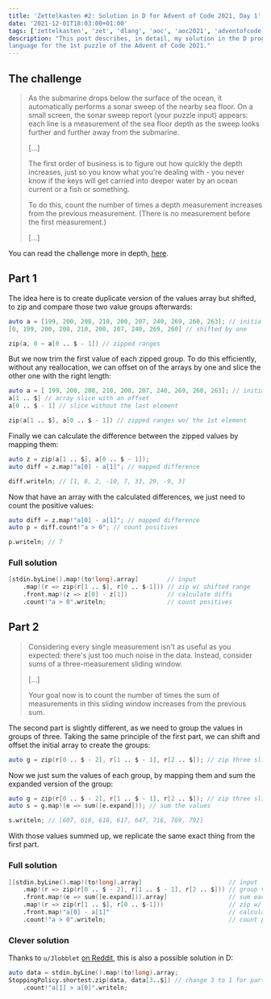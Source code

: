 ```yaml
---
title: 'Zettelkasten #2: Solution in D for Advent of Code 2021, Day 1'
date: '2021-12-01T18:03:00+01:00'
tags: ['zettelkasten', 'zet', 'dlang', 'aoc', 'aoc2021', 'adventofcode']
description: "This post describes, in detail, my solution in the D programming
language for the 1st puzzle of the Advent of Code 2021."
---
```


## The challenge

> As the submarine drops below the surface of the ocean, it automatically
> performs a sonar sweep of the nearby sea floor. On a small screen, the sonar
> sweep report (your puzzle input) appears: each line is a measurement of the
> sea floor depth as the sweep looks further and further away from the
> submarine.
>
> [...]
>
> The first order of business is to figure out how quickly the depth increases,
> just so you know what you're dealing with - you never know if the keys will
> get carried into deeper water by an ocean current or a fish or something.
>
> To do this, count the number of times a depth measurement increases from the
> previous measurement. (There is no measurement before the first measurement.)
>
> [...]

You can read the challenge more in depth,
[here](https://adventofcode.com/2021/day/1).

## Part 1

The idea here is to create duplicate version of the values array but shifted,
to zip and compare those two value groups afterwards:

```d
auto a = [199, 200, 208, 210, 200, 207, 240, 269, 260, 263]; // initial array
[0, 199, 200, 208, 210, 200, 207, 240, 269, 260] // shifted by one

zip(a, 0 ~ a[0 .. $ - 1]) // zipped ranges
```

But we now trim the first value of each zipped group. To do this efficiently,
without any reallocation, we can offset on of the arrays by one and slice the
other one with the right length:

```d
auto a = [ 199, 200, 208, 210, 200, 207, 240, 269, 260, 263]; // initial array
a[1 .. $] // array slice with an offset
a[0 .. $ - 1] // slice without the last element

zip(a[1 .. $], a[0 .. $ - 1]) // zipped ranges wo/ the 1st element
```

Finally we can calculate the difference between the zipped values by mapping
them:

```d
auto z = zip(a[1 .. $], a[0 .. $ - 1]);
auto diff = z.map!"a[0] - a[1]"; // mapped difference

diff.writeln; // [1, 8, 2, -10, 7, 33, 29, -9, 3]
```

Now that have an array with the calculated differences, we just need to count
the positive values:

```d
auto diff = z.map!"a[0] - a[1]"; // mapped difference
auto p = diff.count!"a > 0"; // count positives

p.writeln; // 7
```

### Full solution

```d
[stdin.byLine().map!(to!long).array]        // input
    .map!(r => zip(r[1 .. $], r[0 .. $-1])) // zip w/ shifted range
    .front.map!(z => z[0] - z[1])           // calculate diffs
    .count!"a > 0".writeln;                 // count positives
```

## Part 2

> Considering every single measurement isn't as useful as you expected: there's
> just too much noise in the data. Instead, consider sums of a
> three-measurement sliding window.
>
> [...]
>
> Your goal now is to count the number of times the sum of measurements in this
> sliding window increases from the previous sum.

The second part is slightly different, as we need to group the values in groups
of three. Taking the same principle of the first part, we can shift and offset
the initial array to create the groups:

```d
auto g = zip(r[0 .. $ - 2], r[1 .. $ - 1], r[2 .. $]); // zip three slices
```

Now we just sum the values of each group, by mapping them and sum the expanded
version of the group:

```d
auto g = zip(r[0 .. $ - 2], r[1 .. $ - 1], r[2 .. $]); // zip three slices
auto s = g.map!(e => sum([e.expand])); // sum the values

s.writeln; // [607, 618, 618, 617, 647, 716, 769, 792]
```

With those values summed up, we replicate the same exact thing from the first
part.

### Full solution

```d
[[stdin.byLine().map!(to!long).array]                        // input
    .map!(r => zip(r[0 .. $ - 2], r[1 .. $ - 1], r[2 .. $])) // group values
    .front.map!(e => sum([e.expand])).array]                 // sum each group
    .map!(r => zip(r[1 .. $], r[0 .. $-1]))                  // zip w/ shifted range
    .front.map!"a[0] - a[1]"                                 // calculate diffs
    .count!"a > 0".writeln;                                  // count positives
```

### Clever solution

Thanks to `u/Jlobblet` [on
Reddit](https://www.reddit.com/r/adventofcode/comments/r66vow/comment/hmtwtbw/),
this is also a possible solution in D:

```d
auto data = stdin.byLine().map!(to!long).array;
StoppingPolicy.shortest.zip(data, data[3..$]) // change 3 to 1 for part one
    .count!"a[1] > a[0]".writeln;
```
